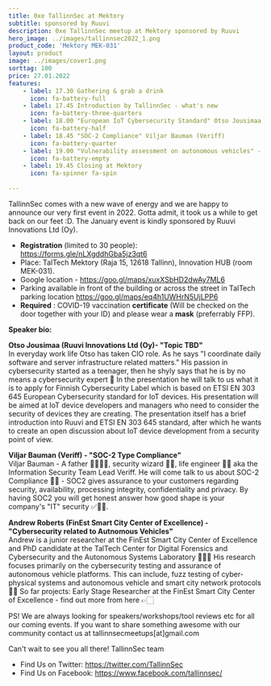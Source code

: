 ```yaml
---
title: 0xe TallinnSec at Mektory
subtitle: sponsored by Ruuvi
description: 0xe TallinnSec meetup at Mektory sponsored by Ruuvi
hero_image: ../images/tallinnsec2022_1.png
product_code: 'Mektory MEK-031'
layout: product
image: ../images/cover1.png
sorttag: 100
price: 27.01.2022
features:
    - label: 17.30 Gathering & grab a drink
      icon: fa-battery-full
    - label: 17.45 Introduction by TallinnSec - what's new
      icon: fa-battery-three-quarters
    - label: 18.00 "European IoT Cybersecurity Standard" Otso Jousimaa, Ruuvi Innovations Ltd (Oy)
      icon: fa-battery-half
    - label: 18.45 "SOC-2 Compliance" Viljar Bauman (Veriff)
      icon: fa-battery-quarter
    - label: 19.00 "Vulnerability assessment on autonomous vehicles" - Andrew Roberts (FinEst Smart City Center of Excellence) 
      icon: fa-battery-empty
    - label: 19.45 Closing at Mektory
      icon: fa-spinner fa-spin
    
---
```


TallinnSec comes with a new wave of energy and we are happy to announce our very first event in 2022. Gotta admit, it took us a while to get back on our feet :D. The January event is kindly sponsored by Ruuvi Innovations Ltd (Oy). 

* **Registration** (limited to 30 people): <https://forms.gle/nLXgddhGba5jz3qt6>
* Place: TalTech Mektory (Raja 15, 12618 Tallinn), Innovation HUB (room MEK-031).
* Google location - <https://goo.gl/maps/xuxXSbHD2dwAy7ML6>
* Parking available in front of the building or across the street in TalTech parking location <https://goo.gl/maps/eq4h1UWHrN5UjLPP6>
* **Required** : COVID-19 vaccination <b>certificate</b> (Will be checked on the door together with your ID) and please wear a <b>mask</b> (preferrably FFP).


**Speaker bio:**

<p><b>Otso Jousimaa (Ruuvi Innovations Ltd (Oy)- "Topic TBD"</b><br>
In everyday work life Otso has taken CIO role. As he says "I coordinate daily software and server infrastructure related matters." His passion in cybersecurity started as a teenager, then he shyly says that he is by no means a cybersecurity expert 🔬 In the presentation he will talk to us what it is to apply for Finnish Cybersecurity Label which is based on ETSI EN 303 645 European Cybersecurity standard for IoT devices. His presentation will be aimed at IoT device developers and managers who need to consider the security of devices they are creating. The presentation itself has a brief introduction into Ruuvi and ETSI EN 303 645 standard, after which he wants to create an open discussion about IoT device development from a security point of view.
</p>

<p><b>Viljar Bauman (Veriff) - "SOC-2 Type Compliance"</b><br>
  Viljar Bauman - A father 👨‍👩‍👧‍👦, security wizard 🧙‍♂️, life engineer 👷‍♂️ aka the Information Security Team Lead Veriff. He will come talk to us about SOC-2 Compliance 👨‍💻
- SOC2 gives assurance to your customers regarding security, availability, processing integrity, confidentiality and privacy. By having SOC2 you will get honest answer how good shape is your company's "IT" security ✅👏🏻.
</p>

<p><b>Andrew Roberts (FinEst Smart City Center of Excellence) - "Cybersecurity related to Autnomous Vehicles"</b><br>
Andrew is a junior researcher at the FinEst Smart City Center of Excellence and PhD candidate at the TalTech Center for Digital Forensics and Cybersecurity and the Autonomous Systems Laboratory 🧑‍🔬🔬 His research focuses primarily on the cybersecurity testing and assurance of autonomous vehicle platforms. This can include, fuzz testing of cyber-physical systems and autonomous vehicle and smart city network protocols 📝🚗 So far projects: Early Stage Researcher at the FinEst Smart City Center of Excellence - find out more from here 👉🏻 <http://www.finesttwins.eu/></p>

PS! We are always looking for speakers/workshops/tool reviews etc for all our coming events. If you want to share something awesome with our community contact us at tallinnsecmeetups[at]gmail.com
 
Can't wait to see you all there!
TallinnSec team

* Find Us on Twitter: <https://twitter.com/TallinnSec>
* Find Us on Facebook: <https://www.facebook.com/tallinnsec/>
